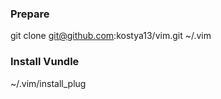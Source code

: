 ### Prepare ###
git clone git@github.com:kostya13/vim.git ~/.vim

### Install Vundle ###
~/.vim/install_plug

